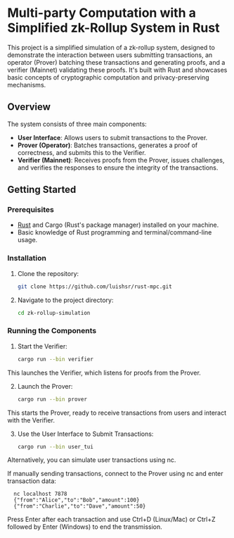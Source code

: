 # Multi-party Computation with a Simplified zk-Rollup System in Rust

This project is a simplified simulation of a zk-rollup system, designed to demonstrate the interaction between users submitting transactions, an operator (Prover) batching these transactions and generating proofs, and a verifier (Mainnet) validating these proofs. It's built with Rust and showcases basic concepts of cryptographic computation and privacy-preserving mechanisms.

## Overview

The system consists of three main components:

- **User Interface**: Allows users to submit transactions to the Prover.
- **Prover (Operator)**: Batches transactions, generates a proof of correctness, and submits this to the Verifier.
- **Verifier (Mainnet)**: Receives proofs from the Prover, issues challenges, and verifies the responses to ensure the integrity of the transactions.

## Getting Started

### Prerequisites

- [Rust](https://www.rust-lang.org/tools/install) and Cargo (Rust's package manager) installed on your machine.
- Basic knowledge of Rust programming and terminal/command-line usage.

### Installation

1. Clone the repository:
   ```bash
   git clone https://github.com/luishsr/rust-mpc.git


2. Navigate to the project directory:
    ```bash
    cd zk-rollup-simulation

### Running the Components

1. Start the Verifier:
    ```bash
    cargo run --bin verifier

This launches the Verifier, which listens for proofs from the Prover.

2. Launch the Prover:

    ```bash
    cargo run --bin prover

This starts the Prover, ready to receive transactions from users and interact with the Verifier.

3. Use the User Interface to Submit Transactions:
    ```bash
    cargo run --bin user_tui

Alternatively, you can simulate user transactions using nc.

If manually sending transactions, connect to the Prover using nc and enter transaction data:

      nc localhost 7878  
      {"from":"Alice","to":"Bob","amount":100}  
      {"from":"Charlie","to":"Dave","amount":50}

Press Enter after each transaction and use Ctrl+D (Linux/Mac) or Ctrl+Z followed by Enter (Windows) to end the transmission.
